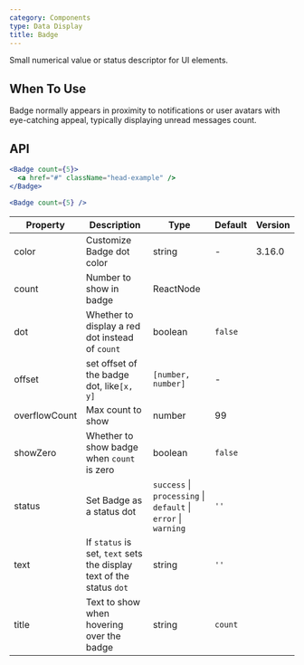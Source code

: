 ```yaml
---
category: Components
type: Data Display
title: Badge
---
```


Small numerical value or status descriptor for UI elements.

## When To Use

Badge normally appears in proximity to notifications or user avatars with eye-catching appeal, typically displaying unread messages count.

## API

```jsx
<Badge count={5}>
  <a href="#" className="head-example" />
</Badge>
```

```jsx
<Badge count={5} />
```

| Property | Description | Type | Default | Version |
| -------- | ----------- | ---- | ------- | ------- |
| color | Customize Badge dot color | string | - | 3.16.0 |
| count | Number to show in badge | ReactNode |  | |
| dot | Whether to display a red dot instead of `count` | boolean | `false` | |
| offset | set offset of the badge dot, like`[x, y]` | `[number, number]` | - | |
| overflowCount | Max count to show | number | 99 | |
| showZero | Whether to show badge when `count` is zero | boolean | `false` | |
| status | Set Badge as a status dot | `success` \| `processing` \| `default` \| `error` \| `warning` | `''` | |
| text | If `status` is set, `text` sets the display text of the status `dot` | string | `''` | |
| title | Text to show when hovering over the badge | string | `count` | |

